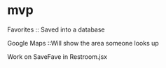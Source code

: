 # mvp

Favorites
:: Saved into a database

Google Maps
::Will show the area someone looks up




Work on
SaveFave in Restroom.jsx